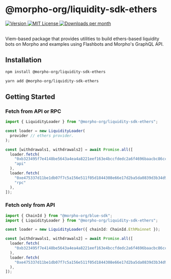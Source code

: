 # @morpho-org/liquidity-sdk-ethers

<a href="https://www.npmjs.com/package/@morpho-org/liquidity-sdk-ethers">
    <picture>
        <source media="(prefers-color-scheme: dark)" srcset="https://img.shields.io/npm/v/@morpho-org/liquidity-sdk-ethers?colorA=21262d&colorB=21262d&style=flat">
        <img src="https://img.shields.io/npm/v/@morpho-org/liquidity-sdk-ethers?colorA=f6f8fa&colorB=f6f8fa&style=flat" alt="Version">
    </picture>
</a>
<a href="https://github.com/morpho-org/liquidity-sdk-ethers/blob/main/LICENSE">
    <picture>
        <source media="(prefers-color-scheme: dark)" srcset="https://img.shields.io/npm/l/@morpho-org/liquidity-sdk-ethers?colorA=21262d&colorB=21262d&style=flat">
        <img src="https://img.shields.io/npm/l/@morpho-org/liquidity-sdk-ethers?colorA=f6f8fa&colorB=f6f8fa&style=flat" alt="MIT License">
    </picture>
</a>
<a href="https://www.npmjs.com/package/@morpho-org/liquidity-sdk-ethers">
    <picture>
        <source media="(prefers-color-scheme: dark)" srcset="https://img.shields.io/npm/dm/@morpho-org/liquidity-sdk-ethers?colorA=21262d&colorB=21262d&style=flat">
        <img src="https://img.shields.io/npm/dm/@morpho-org/liquidity-sdk-ethers?colorA=f6f8fa&colorB=f6f8fa&style=flat" alt="Downloads per month">
    </picture>
</a>
<br />
<br />

Viem-based package that provides utilities to build ethers-based liquidity bots on Morpho and examples using Flashbots and Morpho's GraphQL API.

## Installation

```bash
npm install @morpho-org/liquidity-sdk-ethers
```

```bash
yarn add @morpho-org/liquidity-sdk-ethers
```

## Getting Started

### Fetch from API or RPC

```typescript
import { LiquidityLoader } from "@morpho-org/liquidity-sdk-ethers";

const loader = new LiquidityLoader(
  provider // ethers provider.
);

const [withdrawals1, withdrawals2] = await Promise.all([
  loader.fetch(
    "0xb323495f7e4148be5643a4ea4a8221eef163e4bccfdedc2a6f4696baacbc86cc" as MarketId,
    "api"
  ),
  loader.fetch(
    "0xe475337d11be1db07f7c5a156e511f05d1844308e66e17d2ba5da0839d3b34d9" as MarketId,
    "rpc"
  ),
]);
```

### Fetch only from API

```typescript
import { ChainId } from "@morpho-org/blue-sdk";
import { LiquidityLoader } from "@morpho-org/liquidity-sdk-ethers";

const loader = new LiquidityLoader({ chainId: ChainId.EthMainnet });

const [withdrawals1, withdrawals2] = await Promise.all([
  loader.fetch(
    "0xb323495f7e4148be5643a4ea4a8221eef163e4bccfdedc2a6f4696baacbc86cc" as MarketId
  ),
  loader.fetch(
    "0xe475337d11be1db07f7c5a156e511f05d1844308e66e17d2ba5da0839d3b34d9" as MarketId
  ),
]);
```
